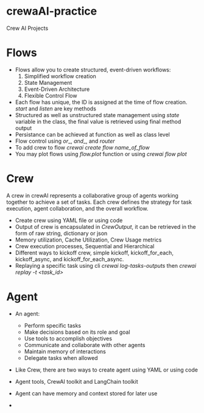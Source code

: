 # crewaAI-practice
Crew AI Projects

# Flows
* Flows allow you to create structured, event-driven workflows:
  1. Simplified workflow creation
  2.  State Management
  3. Event-Driven Architecture
  4. Flexible Control Flow
* Each flow has unique, the ID is assigned at the time of flow creation. _start_ and _listen_ are key methods
* Structured as well as unstructured state management using _state_ variable in the class, the final value is retrieved using final method output
* Persistance can be achieved at function as well as class level
* Flow control using _or__, _and__, and _router_
* To add crew to flow _crewai create flow name_of_flow_
* You may plot flows using _flow.plot_ function or using _crewai flow plot_
  
# Crew
A crew in crewAI represents a collaborative group of agents working together to achieve a set of tasks. Each crew defines the strategy for task execution, agent collaboration, and the overall workflow.
* Create crew using YAML file or using code
* Output of crew is encapsulated in _CrewOutput_, it can be retrieved in the form of raw string, dictionary or json
* Memory utilization, Cache Utilization, Crew Usage metrics
* Crew execution processes, Sequential and Hierarchical
* Different ways to kickoff crew, simple kickoff, kickoff_for_each, kickoff_async, and kickoff_for_each_async.
* Replaying a specific task using cli _crewai log-tasks-outputs_ then _crewai replay -t <task_id>_

# Agent
* An agent:
  * Perform specific tasks
  * Make decisions based on its role and goal
  * Use tools to accomplish objectives
  * Communicate and collaborate with other agents
  * Maintain memory of interactions
  * Delegate tasks when allowed
* Like Crew, there are two ways to create agent using YAML or using code
* Agent tools, CrewAI toolkit and LangChain toolkit
* Agent can have memory and context stored for later use

* 
